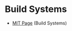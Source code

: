 # Build Systems

  - [MIT Page](https://missing.csail.mit.edu/2020/metaprogramming/) (Build
    Systems)


